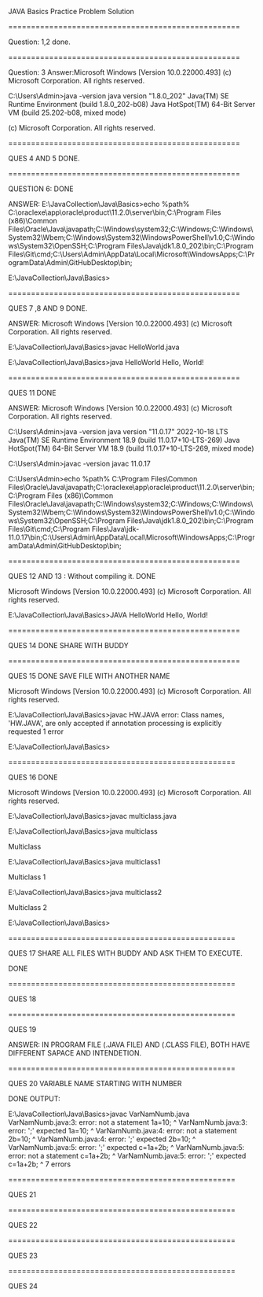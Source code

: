 JAVA Basics Practice Problem Solution

===================================================


Question: 1,2 done.

===================================================


Question: 3
Answer:Microsoft Windows [Version 10.0.22000.493]
(c) Microsoft Corporation. All rights reserved.

C:\Users\Admin>java -version
java version "1.8.0_202"
Java(TM) SE Runtime Environment (build 1.8.0_202-b08)
Java HotSpot(TM) 64-Bit Server VM (build 25.202-b08, mixed mode)

(c) Microsoft Corporation. All rights reserved.


===================================================


QUES 4 AND 5 DONE.


===================================================


QUESTION 6: DONE 

ANSWER:
E:\JavaCollection\Java\Basics>echo %path%
C:\oraclexe\app\oracle\product\11.2.0\server\bin;C:\Program Files (x86)\Common Files\Oracle\Java\javapath;C:\Windows\system32;C:\Windows;C:\Windows\System32\Wbem;C:\Windows\System32\WindowsPowerShell\v1.0\;C:\Windows\System32\OpenSSH\;C:\Program Files\Java\jdk1.8.0_202\bin;C:\Program Files\Git\cmd;C:\Users\Admin\AppData\Local\Microsoft\WindowsApps;C:\ProgramData\Admin\GitHubDesktop\bin;

E:\JavaCollection\Java\Basics>


===================================================


QUES 7 ,8 AND 9 DONE.

ANSWER:
Microsoft Windows [Version 10.0.22000.493]
(c) Microsoft Corporation. All rights reserved.

E:\JavaCollection\Java\Basics>javac HelloWorld.java

E:\JavaCollection\Java\Basics>java HelloWorld
Hello, World!


===================================================


QUES 11 DONE

ANSWER:
Microsoft Windows [Version 10.0.22000.493]
(c) Microsoft Corporation. All rights reserved.

C:\Users\Admin>java -version
java version "11.0.17" 2022-10-18 LTS
Java(TM) SE Runtime Environment 18.9 (build 11.0.17+10-LTS-269)
Java HotSpot(TM) 64-Bit Server VM 18.9 (build 11.0.17+10-LTS-269, mixed mode)

C:\Users\Admin>javac -version
javac 11.0.17

C:\Users\Admin>echo %path%
C:\Program Files\Common Files\Oracle\Java\javapath;C:\oraclexe\app\oracle\product\11.2.0\server\bin;C:\Program Files (x86)\Common Files\Oracle\Java\javapath;C:\Windows\system32;C:\Windows;C:\Windows\System32\Wbem;C:\Windows\System32\WindowsPowerShell\v1.0\;C:\Windows\System32\OpenSSH\;C:\Program Files\Java\jdk1.8.0_202\bin;C:\Program Files\Git\cmd;C:\Program Files\Java\jdk-11.0.17\bin;C:\Users\Admin\AppData\Local\Microsoft\WindowsApps;C:\ProgramData\Admin\GitHubDesktop\bin;



===================================================


QUES 12 AND 13 : Without compiling it.
DONE

Microsoft Windows [Version 10.0.22000.493]
(c) Microsoft Corporation. All rights reserved.

E:\JavaCollection\Java\Basics>JAVA HelloWorld
Hello, World!

===================================================


QUES 14 DONE SHARE WITH BUDDY


===================================================

QUES 15
DONE
SAVE FILE WITH ANOTHER NAME

Microsoft Windows [Version 10.0.22000.493]
(c) Microsoft Corporation. All rights reserved.

E:\JavaCollection\Java\Basics>javac HW.JAVA
error: Class names, 'HW.JAVA', are only accepted if annotation processing is explicitly requested
1 error

E:\JavaCollection\Java\Basics>


==================================================


QUES 16
DONE

Microsoft Windows [Version 10.0.22000.493]
(c) Microsoft Corporation. All rights reserved.

E:\JavaCollection\Java\Basics>javac multiclass.java

E:\JavaCollection\Java\Basics>java multiclass

Multiclass

E:\JavaCollection\Java\Basics>java multiclass1

Multiclass 1

E:\JavaCollection\Java\Basics>java multiclass2

Multiclass 2

E:\JavaCollection\Java\Basics>


==================================================

QUES 17 SHARE ALL FILES WITH BUDDY AND ASK THEM TO EXECUTE. 

DONE

==================================================

QUES 18


==================================================

QUES 19

ANSWER:
IN PROGRAM FILE (.JAVA FILE) AND (.CLASS FILE), BOTH HAVE DIFFERENT SAPACE AND INTENDETION.


==================================================

QUES 20 VARIABLE NAME STARTING WITH NUMBER

DONE 
OUTPUT: 

E:\JavaCollection\Java\Basics>javac VarNamNumb.java
VarNamNumb.java:3: error: not a statement
 1a=10;
 ^
VarNamNumb.java:3: error: ';' expected
 1a=10;
  ^
VarNamNumb.java:4: error: not a statement
 2b=10;
 ^
VarNamNumb.java:4: error: ';' expected
 2b=10;
  ^
VarNamNumb.java:5: error: ';' expected
 c=1a+2b;
    ^
VarNamNumb.java:5: error: not a statement
 c=1a+2b;
     ^
VarNamNumb.java:5: error: ';' expected
 c=1a+2b;
       ^
7 errors

==================================================

QUES 21

==================================================

QUES 22

==================================================

QUES 23

==================================================

QUES 24




